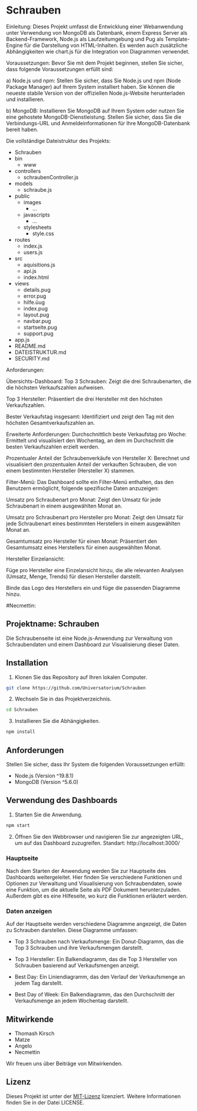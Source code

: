 # Schrauben

Einleitung:
Dieses Projekt umfasst die Entwicklung einer Webanwendung unter Verwendung von MongoDB als Datenbank, einem Express Server als Backend-Framework, Node.js als Laufzeitumgebung und Pug als Template-Engine für die Darstellung von HTML-Inhalten. Es werden auch zusätzliche Abhängigkeiten wie chart.js für die Integration von Diagrammen verwendet.

Voraussetzungen:
Bevor Sie mit dem Projekt beginnen, stellen Sie sicher, dass folgende Voraussetzungen erfüllt sind:

a) Node.js und npm: Stellen Sie sicher, dass Sie Node.js und npm (Node Package Manager) auf Ihrem System installiert haben. Sie können die neueste stabile Version von der offiziellen Node.js-Website herunterladen und installieren.

b) MongoDB: Installieren Sie MongoDB auf Ihrem System oder nutzen Sie eine gehostete MongoDB-Dienstleistung. Stellen Sie sicher, dass Sie die Verbindungs-URL und Anmeldeinformationen für Ihre MongoDB-Datenbank bereit haben.

Die vollständige Dateistruktur des Projekts:
- Schrauben
- bin
  - www
- controllers
  - schraubenController.js
- models
  - schraube.js
- public
  - images
    - ...
  - javascripts
    - ...
  - stylesheets
    - style.css
- routes
  - index.js
  - users.js
- src
  - aquisitions.js
  - api.js
  - index.html
- views
  - details.pug
  - error.pug
  - hilfe.üug
  - index.pug
  - layout.pug
  - navbar.pug
  - startseite.pug
  - support.pug
- app.js
- README.md
- DATEISTRUKTUR.md
- SECURITY.md

Anforderungen:

Übersichts-Dashboard:
Top 3 Schrauben: Zeigt die drei Schraubenarten, die die höchsten Verkaufszahlen aufweisen.

Top 3 Hersteller: Präsentiert die drei Hersteller mit den höchsten Verkaufszahlen.

Bester Verkaufstag insgesamt: Identifiziert und zeigt den Tag mit den höchsten Gesamtverkaufszahlen an.

Erweiterte Anforderungen:
Durchschnittlich beste Verkaufstag pro Woche: Ermittelt und visualisiert den Wochentag, an dem im Durchschnitt die besten Verkaufszahlen erzielt werden.

Prozentualer Anteil der Schraubenverkäufe von Hersteller X: Berechnet und visualisiert den prozentualen Anteil der verkauften Schrauben, die von einem bestimmten Hersteller (Hersteller X) stammen.

Filter-Menü:
Das Dashboard sollte ein Filter-Menü enthalten, das den Benutzern ermöglicht, folgende spezifische Daten anzuzeigen:

Umsatz pro Schraubenart pro Monat: Zeigt den Umsatz für jede Schraubenart in einem ausgewählten Monat an.

Umsatz pro Schraubenart pro Hersteller pro Monat: Zeigt den Umsatz für jede Schraubenart eines bestimmten Herstellers in einem ausgewählten Monat an.

Gesamtumsatz pro Hersteller für einen Monat: Präsentiert den Gesamtumsatz eines Herstellers für einen ausgewählten Monat.

Hersteller Einzelansicht:

Füge pro Hersteller eine Einzelansicht hinzu, die alle relevanten Analysen (Umsatz, Menge, Trends) für diesen Hersteller darstellt.

Binde das Logo des Herstellers ein und füge die passenden Diagramme hinzu.


#Necmettin:
## Projektname: Schrauben

Die Schraubenseite ist eine Node.js-Anwendung zur Verwaltung von Schraubendaten und einem Dashboard zur Visualisierung dieser Daten.

## Installation

1. Klonen Sie das Repository auf Ihren lokalen Computer.

```bash
git clone https://github.com/Universatorium/Schrauben
```

2. Wechseln Sie in das Projektverzeichnis.

```bash
cd Schrauben
```

3. Installieren Sie die Abhängigkeiten.

```bash
npm install
```

## Anforderungen

Stellen Sie sicher, dass Ihr System die folgenden Voraussetzungen erfüllt:

- Node.js (Version ^19.8.1)
- MongoDB (Version ^5.6.0)

## Verwendung des Dashboards

1. Starten Sie die Anwendung.

```bash
npm start
```

2. Öffnen Sie den Webbrowser und navigieren Sie zur angezeigten URL, um auf das Dashboard zuzugreifen.  Standart: http://localhost:3000/

### Hauptseite

Nach dem Starten der Anwendung werden Sie zur Hauptseite des Dashboards weitergeleitet. Hier finden Sie verschiedene Funktionen und Optionen zur Verwaltung und Visualisierung von Schraubendaten, sowie eine Funktion, um die aktuelle Seite als PDF Dokument herunterzuladen. Außerdem gibt es eine Hilfeseite, wo kurz die Funktionen erläutert werden.

### Daten anzeigen

Auf der Hauptseite werden verschiedene Diagramme angezeigt, die Daten zu Schrauben darstellen. Diese Diagramme umfassen:

- Top 3 Schrauben nach Verkaufsmenge: Ein Donut-Diagramm, das die Top 3 Schrauben und ihre Verkaufsmengen darstellt.

- Top 3 Hersteller: Ein Balkendiagramm, das die Top 3 Hersteller von Schrauben basierend auf Verkaufsmengen anzeigt.

- Best Day: Ein Liniendiagramm, das den Verlauf der Verkaufsmenge an jedem Tag darstellt.

- Best Day of Week: Ein Balkendiagramm, das den Durchschnitt der Verkaufsmenge an jedem Wochentag darstellt.

## Mitwirkende

- Thomash Kirsch
- Matze
- Angelo 
- Necmettin

Wir freuen uns über Beiträge von Mitwirkenden.

## Lizenz

Dieses Projekt ist unter der [MIT-Lizenz](LICENSE) lizenziert. Weitere Informationen finden Sie in der Datei LICENSE.